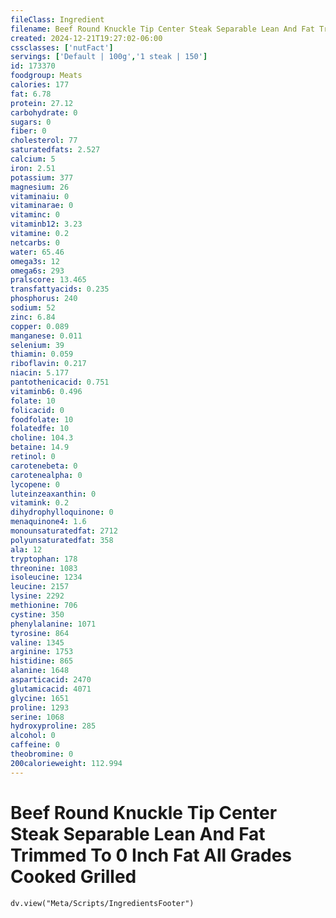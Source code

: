 ```yaml
---
fileClass: Ingredient
filename: Beef Round Knuckle Tip Center Steak Separable Lean And Fat Trimmed To 0 Inch Fat All Grades Cooked Grilled
created: 2024-12-21T19:27:02-06:00
cssclasses: ['nutFact']
servings: ['Default | 100g','1 steak | 150']
id: 173370
foodgroup: Meats
calories: 177
fat: 6.78
protein: 27.12
carbohydrate: 0
sugars: 0
fiber: 0
cholesterol: 77
saturatedfats: 2.527
calcium: 5
iron: 2.51
potassium: 377
magnesium: 26
vitaminaiu: 0
vitaminarae: 0
vitaminc: 0
vitaminb12: 3.23
vitamine: 0.2
netcarbs: 0
water: 65.46
omega3s: 12
omega6s: 293
pralscore: 13.465
transfattyacids: 0.235
phosphorus: 240
sodium: 52
zinc: 6.84
copper: 0.089
manganese: 0.011
selenium: 39
thiamin: 0.059
riboflavin: 0.217
niacin: 5.177
pantothenicacid: 0.751
vitaminb6: 0.496
folate: 10
folicacid: 0
foodfolate: 10
folatedfe: 10
choline: 104.3
betaine: 14.9
retinol: 0
carotenebeta: 0
carotenealpha: 0
lycopene: 0
luteinzeaxanthin: 0
vitamink: 0.2
dihydrophylloquinone: 0
menaquinone4: 1.6
monounsaturatedfat: 2712
polyunsaturatedfat: 358
ala: 12
tryptophan: 178
threonine: 1083
isoleucine: 1234
leucine: 2157
lysine: 2292
methionine: 706
cystine: 350
phenylalanine: 1071
tyrosine: 864
valine: 1345
arginine: 1753
histidine: 865
alanine: 1648
asparticacid: 2470
glutamicacid: 4071
glycine: 1651
proline: 1293
serine: 1068
hydroxyproline: 285
alcohol: 0
caffeine: 0
theobromine: 0
200calorieweight: 112.994
---
```


# Beef Round Knuckle Tip Center Steak Separable Lean And Fat Trimmed To 0 Inch Fat All Grades Cooked Grilled

```dataviewjs
dv.view("Meta/Scripts/IngredientsFooter")
```